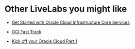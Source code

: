 # Other LiveLabs you might like

- [Get Started with Oracle Cloud Infrastructure Core Services](https://apexapps.oracle.com/pls/apex/r/dbpm/livelabs/view-workshop?wid=648&clear=RR,180&session=2622896980161)

- [OCI Fast Track](https://apexapps.oracle.com/pls/apex/r/dbpm/livelabs/view-workshop?wid=3313&clear=RR,180&session=2622896980161)

- [Kick off your Oracle Cloud Part 1](https://apexapps.oracle.com/pls/apex/r/dbpm/livelabs/view-workshop?wid=3613&clear=RR,180&session=2622896980161)
